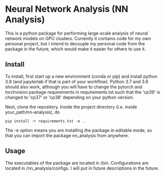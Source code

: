 # Neural Network Analysis (NN Analysis)
This is a python package for performing large-scale analysis of neural network models on GPU clusters. Currently it contains code for my own personal project, but I intend to decouple my personal code from the package in the future, which would make it easier for others to use it.

## Install
To install, first start up a new environment (conda or pip) and install python 3.9 (and jupyterlab if that is part of your workflow). Python 3.7 and 3.8 should also work, although you will have to change the pytorch and torchvision package requirements in requirements.txt such that the 'cp39' is changed to 'cp37' or 'cp38' depending on your python version.

Next, clone the repository. Inside the project directory (i.e. inside your_path/nn-analysis), do

    pip install -r requirements.txt -e .
    
The -e option means you are installing the package in editable mode, so that you can import the package nn_analysis from anywhere.

## Usage
The executables of the package are located in /bin. Configurations are located in /nn_analysis/configs. I will put in future descriptions in the future.
